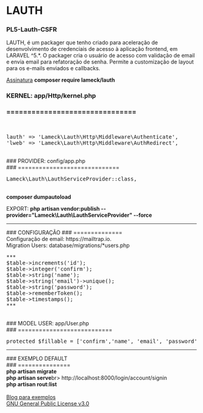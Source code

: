 # LAUTH
### PL5-Lauth-CSFR

LAUTH, é um packager que tenho criado para aceleração de desenvolvimento de credenciais de acesso à aplicação frontend, em LARAVEL ^5.*. O packager cria o usuário de acesso com validação de email e envia email para refatoração de senha. Permite a customização de layout para os e-mails enviados e callbacks.

<a href="https://packagist.org/packages/lameck/lauth">Assinatura</a>
<b>composer require lameck/lauth</b>
<br>

### KERNEL: app/Http/kernel.php<br>
### =============================== 
<br>
<pre>
lauth' => 'Lameck\Lauth\Http\Middleware\Authenticate',
'lweb' => 'Lameck\Lauth\Http\Middleware\AuthRedirect',
</pre>
<br>
### PROVIDER: config/app.php<br>
### =============================
<br>
<pre>
Lameck\Lauth\LauthServiceProvider::class, 
</pre>
<br>
<b>composer dumpautoload</b>
<br>

EXPORT:
<B>php artisan vendor:publish --provider="Lameck\Lauth\LauthServiceProvider" --force</B>

<HR/>
### CONFIGURAÇÃO
### ============== 
<br>
Configuração de email: https://mailtrap.io.<br>
Migration Users: database/migrations/*users.php<br>
<pre>
***
$table->increments('id');
$table->integer('confirm');
$table->string('name');
$table->string('email')->unique();
$table->string('password');
$table->rememberToken();
$table->timestamps();
***
</pre>
<br>
### MODEL USER: app/User.php<br>
### ===========================
<br>
<pre>protected $fillable = ['confirm','name', 'email', 'password','remember_token'];</pre>

<HR/>
### EXEMPLO DEFAULT <br>
### ===============
<br>
<B>php artisan migrate<br>php artisan serve</B>br>
http://localhost:8000/login/account/signin
<br>
<b>php artisan rout:list</b>
<br><br>
<a href="https://novos-cientistas.blogspot.com/2018/07/packager-laravel-lauth-11-modo-de-uso.html">Blog para exemplos</a><br>
<a href="https://www.gnu.org/licenses/gpl.html">GNU General Public License v3.0</a>

